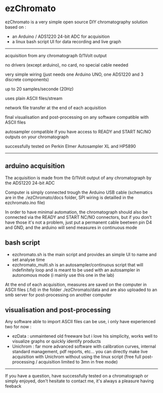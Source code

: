 # ezChromato

ezChromato is a very simple open source DIY chromatography solution based on :

- an Arduino / ADS1220 24-bit ADC for acquisition
- a linux bash script UI for data recording and live graph

---

acquisition from any chromatograph 0/1Volt output

no drivers (except arduino), no card, no special cable needed

very simple wiring (just needs one Arduino UNO, one ADS1220 and 3 discrete components)

up to 20 samples/seconde (20Hz)

uses plain ASCII files/stream

network file transfer at the end of each acquisition

final visualisation and post-processing on any software compatible with ASCII files

autosampler compatible if you have access to READY and START NC/NO outputs on your chromatograph

successfully tested on Perkin Elmer Autosampler XL and HP5890

---

## arduino acquisition

The acquisition is made from the 0/1Volt output of any chromatograph by the ADS1220 24-bit ADC

Computer is simply connected trough the Arduino USB cable (schematics are in the ./ezChromato/docs folder, SPI wiring is detailled in the ezchromato.ino file)

In order to have minimal automation, the chromatograph should also be connected via the READY and START NC/NO connectors, but if you don't have those it's not a problem, just put a permanent cable beetwen pin D4 and GND, and the arduino will send measures in continuous mode

## bash script

- ezchromato.sh is the main script and provides an simple UI to name and set analyse time
- ezchromato_multi.sh is an autosampler/continuous script that will indefinitely loop and is meant to be used with an autosampler in autonomous mode (i mainly use this one in the lab)

At the end of each acquisition, measures are saved on the computer in ASCII files (.fid) in the folder ./ezChromato/data and are also uploaded to an smb server for post-processing on another computer

## visualisation and post-processing

Any software able to import ASCII files can be use, i only have experienced two for now :
 
- ezData : unmaintened old freeware but i love his simplicity, works well to visualize graphs or quickly identify products
- Unichrom : far more advanced software with calibration curves, internal standard management, pdf reports, etc...
you can directly make live acquisition with Unichrom without using the linux script (free full post-processing / acquisition limited to 3mn in free mode)

---

If you have a question, have successfully tested on a chromatograph or simply enjoyed, don't hesitate to contact me, it's always a pleasure having feeback
